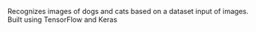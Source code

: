 Recognizes images of dogs and cats based on a dataset input of images. Built using TensorFlow and Keras
